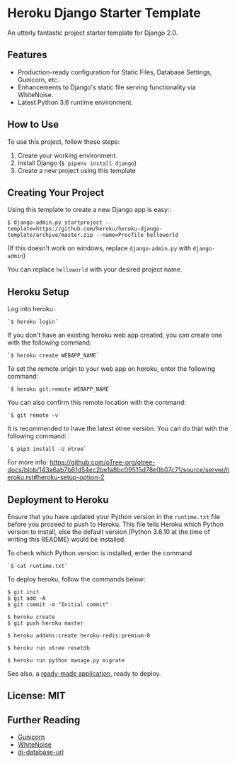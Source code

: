 # Heroku Django Starter Template

An utterly fantastic project starter template for Django 2.0.

## Features

- Production-ready configuration for Static Files, Database Settings, Gunicorn, etc.
- Enhancements to Django's static file serving functionality via WhiteNoise.
- Latest Python 3.6 runtime environment.

## How to Use

To use this project, follow these steps:

1. Create your working environment.
2. Install Django (`$ pipenv install django`)
3. Create a new project using this template

## Creating Your Project

Using this template to create a new Django app is easy::

    $ django-admin.py startproject --template=https://github.com/heroku/heroku-django-template/archive/master.zip --name=Procfile helloworld

(If this doesn't work on windows, replace `django-admin.py` with `django-admin`)

You can replace ``helloworld`` with your desired project name.

## Heroku Setup

Log into heroku:

    `$ heroku login`

If you don't have an existing heroku web app created, you can create one with the following command:

    `$ heroku create WEBAPP_NAME`

To set the remote origin to your web app on heroku, enter the following command:
    
    `$ heroku git:remote WEBAPP_NAME`

You can also confirm this remote location with the command:

    `$ git remote -v`
    
It is recommended to have the latest otree version. You can do that with the following command:

    `$ pip3 install -U otree`

For more info: https://github.com/oTree-org/otree-docs/blob/143a6ab7b61d54ec2be1a8bc09515d78e0b07c71/source/server/heroku.rst#heroku-setup-option-2



## Deployment to Heroku

Ensure that you have updated your Python version in the `runtime.txt` file before you proceed to push to Heroku. This file tells Heroku which Python version to install, else the default version (Python 3.6.10 at the time of writing this README) would be installed.

To check which Python version is installed, enter the command

    `$ cat runtime.txt`

To deploy heroku, follow the commands below:

    $ git init
    $ git add -A
    $ git commit -m "Initial commit"

    $ heroku create
    $ git push heroku master
    
    $ heroku addons:create heroku-redis:premium-0
    
    $ heroku run otree resetdb

    $ heroku run python manage.py migrate

See also, a [ready-made application](https://github.com/heroku/python-getting-started), ready to deploy.


## License: MIT

## Further Reading

- [Gunicorn](https://warehouse.python.org/project/gunicorn/)
- [WhiteNoise](https://warehouse.python.org/project/whitenoise/)
- [dj-database-url](https://warehouse.python.org/project/dj-database-url/)
